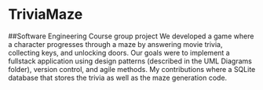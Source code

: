 # TriviaMaze
##Software Engineering Course group project
We developed a game where a character progresses through a maze by answering movie trivia, collecting keys, and unlocking doors. Our goals were to implement a fullstack application using design patterns (described in the UML Diagrams folder), version control, and agile methods. My contributions where a SQLite database that stores the trivia as well as the maze generation code.
